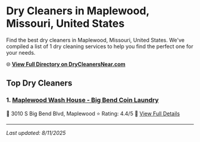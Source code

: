 # Dry Cleaners in Maplewood, Missouri, United States

Find the best dry cleaners in Maplewood, Missouri, United States. We've compiled a list of 1 dry cleaning services to help you find the perfect one for your needs.

🌐 **[View Full Directory on DryCleanersNear.com](https://drycleanersnear.com/city/US/Missouri/Maplewood)**

## Top Dry Cleaners

### 1. [Maplewood Wash House - Big Bend Coin Laundry](https://drycleanersnear.com/dryCleaner/686f1edd1cef475d4de83eb2/maplewood-wash-house-big-bend-coin-laundry)
📍 3010 S Big Bend Blvd, Maplewood
⭐ Rating: 4.4/5
🔗 [View Full Details](https://drycleanersnear.com/dryCleaner/686f1edd1cef475d4de83eb2/maplewood-wash-house-big-bend-coin-laundry)


---

*Last updated: 8/11/2025*
